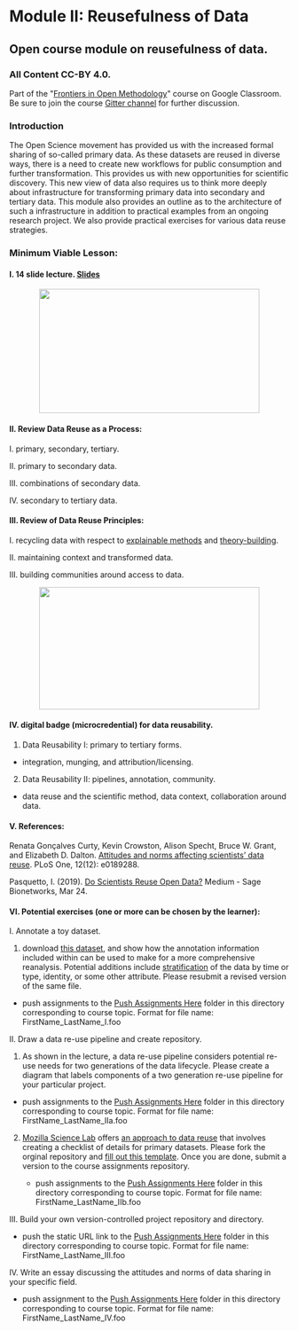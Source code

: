 # Module II: Reusefulness of Data

## Open course module on reusefulness of data.  
### All Content CC-BY 4.0.  

Part of the "[Frontiers in Open Methodology](https://classroom.google.com/u/1/c/NTg0NTkyMjE0Njda)" course on Google Classroom. Be sure to join the course [Gitter channel](https://gitter.im/OrthogonalLabEd/community) for further discussion.

### Introduction
The Open Science movement has provided us with the increased formal sharing of so-called primary data. As these datasets are reused in diverse ways, there is a need to create new workflows for public consumption and further transformation. This provides us with new opportunities for scientific discovery. This new view of data also requires us to think more deeply about infrastructure for transforming primary data into secondary and tertiary data. This module also provides an outline as to the architecture of such a infrastructure in addition to practical examples from an ongoing research project. We also provide practical exercises for various data reuse strategies.

### Minimum Viable Lesson:  

#### I. 14 slide lecture. [Slides](https://github.com/Orthogonal-Research-Lab/Module-II-reusefulness-of-data/blob/master/Version%201/reusefulness-of-data.md)  

<p align="center">
  <img width="397" height="224" src="https://user-images.githubusercontent.com/38323286/47672764-cdcf1e80-db80-11e8-842e-8f3e5ed93ccf.png">
</p>

#### II. Review Data Reuse as a Process:  

I. primary, secondary, tertiary.  

II. primary to secondary data.  

III. combinations of secondary data.  

IV. secondary to tertiary data.  


#### III. Review of Data Reuse Principles:  

I. recycling data with respect to [explainable methods](https://github.com/Orthogonal-Research-Lab/Module-III-Explainable-Methods) and [theory-building](https://github.com/Orthogonal-Research-Lab/Module-I-reproducible-theory-building).  

II. maintaining context and transformed data.  

III. building communities around access to data.  

<p align="center">
  <img width="397" height="221" src="https://user-images.githubusercontent.com/38323286/49099986-7633d980-f238-11e8-80cd-788bd5eed2b7.png">
</p>

#### IV. digital badge (microcredential) for data reusability.

1. Data Reusability I: primary to tertiary forms.  

* integration, munging, and attribution/licensing.  
    
2. Data Reusability II: pipelines, annotation, community. 

* data reuse and the scientific method, data context, collaboration around data.  

#### V. References:  

Renata Gonçalves Curty, Kevin Crowston, Alison Specht, Bruce W. Grant, and Elizabeth D. Dalton. [Attitudes and norms 
affecting scientists’ data reuse](https://journals.plos.org/plosone/article?id=10.1371/journal.pone.0189288). PLoS One, 12(12): e0189288.

Pasquetto, I. (2019). [Do Scientists Reuse Open Data?](https://medium.com/voices-from-the-open-science-movement/by-irene-pasquetto-bac8bc02afdc) Medium - Sage Bionetworks, Mar 24.


#### VI. Potential exercises (one or more can be chosen by the learner):  

I. Annotate a toy dataset.  

   1. download [this dataset](https://github.com/Orthogonal-Research-Lab/Module-II-reusefulness-of-data/tree/master/Sample%20Data), and show how the annotation information included within can be used to make for a more comprehensive reanalysis. Potential additions include [stratification](https://en.wikipedia.org/wiki/Stratified_sampling) of the data by time or type, identity, or some other attribute. Please resubmit a revised version of the same file.
   
   * push assignments to the [Push Assignments Here](https://github.com/Orthogonal-Research-Lab/Module-II-reusefulness-of-data/tree/master/Push%20Assignments%20Here) folder in this directory corresponding to course topic. Format for file name: FirstName_LastName_I.foo
   
II. Draw a data re-use pipeline and create repository.  

   1. As shown in the lecture, a data re-use pipeline considers potential re-use needs for two generations of the data lifecycle. Please create a diagram that labels components of a two generation re-use pipeline for your particular project.

   * push assignments to the [Push Assignments Here](https://github.com/Orthogonal-Research-Lab/Module-II-reusefulness-of-data/tree/master/Push%20Assignments%20Here) folder in this directory corresponding to course topic. Format for file name: FirstName_LastName_IIa.foo
   
   2. [Mozilla Science Lab](https://science.mozilla.org/) offers [an approach to data reuse](https://mozillascience.github.io/working-open-workshop/data_reuse/) that involves creating a checklist of details for primary datasets. Please fork the orginal repository and [fill out this template](https://github.com/mozillascience/working-open-workshop/blob/gh-pages/handouts/data_reuse_plan_template.md). Once you are done, submit a version to the course assignments repository.
   
      * push assignments to the [Push Assignments Here](https://github.com/Orthogonal-Research-Lab/Module-II-reusefulness-of-data/tree/master/Push%20Assignments%20Here) folder in this directory corresponding to course topic. Format for file name: FirstName_LastName_IIb.foo
   
III. Build your own version-controlled project repository and directory.

   * push the static URL link to the [Push Assignments Here](https://github.com/Orthogonal-Research-Lab/Module-II-reusefulness-of-data/tree/master/Push%20Assignments%20Here) folder in this directory corresponding to course topic. Format for file name: FirstName_LastName_III.foo
   
IV. Write an essay discussing the attitudes and norms of data sharing in your specific field.

 * push assignment to the [Push Assignments Here](https://github.com/Orthogonal-Research-Lab/Module-II-reusefulness-of-data/tree/master/Push%20Assignments%20Here) folder in this directory corresponding to course topic. Format for file name: FirstName_LastName_IV.foo

